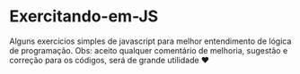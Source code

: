 # Exercitando-em-JS
Alguns exercícios simples de javascript para melhor entendimento de lógica de programação.
Obs: aceito qualquer comentário de melhoria, sugestão e correção para os códigos, será de grande utilidade ♥
